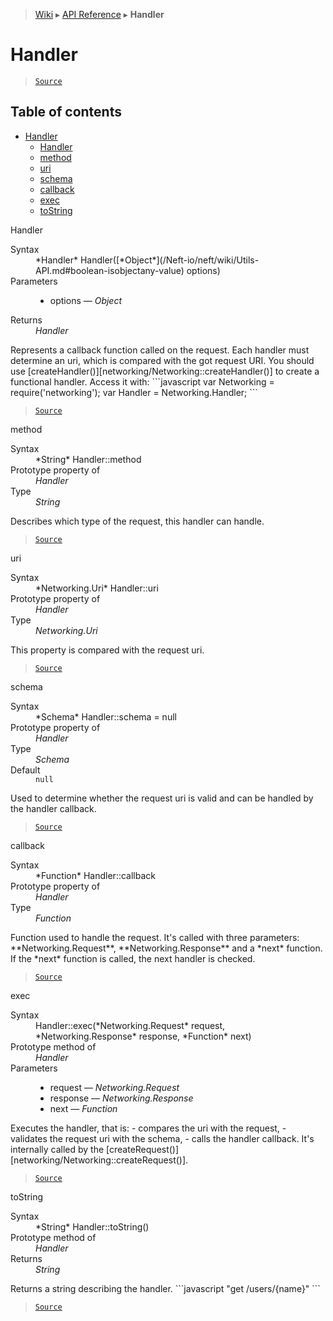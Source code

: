 > [Wiki](Home) ▸ [API Reference](API-Reference) ▸ **Handler**

Handler
=======

> [`Source`](/Neft-io/neft/tree/master/src/networking/handler.litcoffee#handler)

## Table of contents
* [Handler](#handler)
    * [Handler](#handler)
    * [method](#method)
    * [uri](#uri)
    * [schema](#schema)
    * [callback](#callback)
    * [exec](#exec)
    * [toString](#tostring)

Handler
<dl><dt>Syntax</dt><dd>*Handler* Handler([*Object*](/Neft-io/neft/wiki/Utils-API.md#boolean-isobjectany-value) options)</dd><dt>Parameters</dt><dd><ul><li>options — <i>Object</i></li></ul></dd><dt>Returns</dt><dd><i>Handler</i></dd></dl>
Represents a callback function called on the request.
Each handler must determine an uri, which is compared with the got request URI.
You should use [createHandler()][networking/Networking::createHandler()] to create
a functional handler.
Access it with:
```javascript
var Networking = require('networking');
var Handler = Networking.Handler;
```

> [`Source`](/Neft-io/neft/tree/master/src/networking/handler.litcoffee#handler-handlerobject-options)

method
<dl><dt>Syntax</dt><dd>*String* Handler::method</dd><dt>Prototype property of</dt><dd><i>Handler</i></dd><dt>Type</dt><dd><i>String</i></dd></dl>
Describes which type of the request, this handler can handle.

> [`Source`](/Neft-io/neft/tree/master/src/networking/handler.litcoffee#string-handlermethod)

uri
<dl><dt>Syntax</dt><dd>*Networking.Uri* Handler::uri</dd><dt>Prototype property of</dt><dd><i>Handler</i></dd><dt>Type</dt><dd><i>Networking.Uri</i></dd></dl>
This property is compared with the request uri.

> [`Source`](/Neft-io/neft/tree/master/src/networking/handler.litcoffee#networkinguri-handleruri)

schema
<dl><dt>Syntax</dt><dd>*Schema* Handler::schema = null</dd><dt>Prototype property of</dt><dd><i>Handler</i></dd><dt>Type</dt><dd><i>Schema</i></dd><dt>Default</dt><dd><code>null</code></dd></dl>
Used to determine whether the request uri is valid and can be handled by the handler callback.

> [`Source`](/Neft-io/neft/tree/master/src/networking/handler.litcoffee#schema-handlerschema--null)

callback
<dl><dt>Syntax</dt><dd>*Function* Handler::callback</dd><dt>Prototype property of</dt><dd><i>Handler</i></dd><dt>Type</dt><dd><i>Function</i></dd></dl>
Function used to handle the request.
It's called with three parameters: **Networking.Request**, **Networking.Response** and
a *next* function.
If the *next* function is called, the next handler is checked.

> [`Source`](/Neft-io/neft/tree/master/src/networking/handler.litcoffee#function-handlercallback)

exec
<dl><dt>Syntax</dt><dd>Handler::exec(*Networking.Request* request, *Networking.Response* response, *Function* next)</dd><dt>Prototype method of</dt><dd><i>Handler</i></dd><dt>Parameters</dt><dd><ul><li>request — <i>Networking.Request</i></li><li>response — <i>Networking.Response</i></li><li>next — <i>Function</i></li></ul></dd></dl>
Executes the handler, that is:
 - compares the uri with the request,
 - validates the request uri with the schema,
 - calls the handler callback.
It's internally called by the [createRequest()][networking/Networking::createRequest()].

> [`Source`](/Neft-io/neft/tree/master/src/networking/handler.litcoffee#handlerexecnetworkingrequest-request-networkingresponse-response-function-next)

toString
<dl><dt>Syntax</dt><dd>*String* Handler::toString()</dd><dt>Prototype method of</dt><dd><i>Handler</i></dd><dt>Returns</dt><dd><i>String</i></dd></dl>
Returns a string describing the handler.
```javascript
"get /users/{name}"
```

> [`Source`](/Neft-io/neft/tree/master/src/networking/handler.litcoffee#string-handlertostring)

